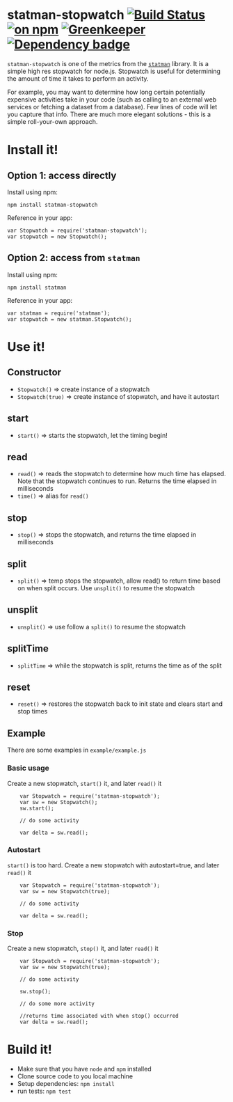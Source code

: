 # statman-stopwatch [![Build Status](https://travis-ci.org/jasonray/statman-stopwatch.svg?branch=master)](https://travis-ci.org/jasonray/statman-stopwatch) [![on npm](http://img.shields.io/npm/v/statman-stopwatch.svg?style=flat)](https://www.npmjs.org/package/statman-stopwatch) [![Greenkeeper](https://badges.greenkeeper.io/jasonray/statman-stopwatch.svg)](https://greenkeeper.io/) [![Dependency badge](https://david-dm.org/jasonray/statman-stopwatch.svg)](https://david-dm.org/jasonray/statman-stopwatch)

`statman-stopwatch` is one of the metrics from the [`statman`](https://github.com/jasonray/statman) library.  It is a simple high res stopwatch for node.js.  Stopwatch is useful for determining the amount of time it takes to perform an activity.

For example, you may want to determine how long certain potentially expensive activities take in your code (such as calling to an external web services or fetching a dataset from a database).  Few lines of code will let you capture that info.  There are much more elegant solutions - this is a simple roll-your-own approach.

# Install it!
## Option 1: access directly
Install using npm:
```
npm install statman-stopwatch
```

Reference in your app:
```
var Stopwatch = require('statman-stopwatch');
var stopwatch = new Stopwatch();
```

## Option 2: access from `statman`
Install using npm:
```
npm install statman
```

Reference in your app:
```
var statman = require('statman');
var stopwatch = new statman.Stopwatch();
```

# Use it!
## Constructor
* `Stopwatch()` => create instance of a stopwatch
* `Stopwatch(true)` => create instance of stopwatch, and have it autostart

## start
* `start()` => starts the stopwatch, let the timing begin!

## read
* `read()` => reads the stopwatch to determine how much time has elapsed.  Note that the stopwatch continues to run.  Returns the time elapsed in milliseconds
* `time()` => alias for `read()`

## stop
* `stop()` => stops the stopwatch, and returns the time elapsed in milliseconds

## split
* `split()` => temp stops the stopwatch, allow read() to return time based on when split occurs.  Use `unsplit()` to resume the stopwatch

## unsplit
* `unsplit()` => use follow a `split()` to resume the stopwatch

## splitTime
* `splitTime` => while the stopwatch is split, returns the time as of the split

## reset
* `reset()` => restores the stopwatch back to init state and clears start and stop times

## Example

There are some examples in `example/example.js`

### Basic usage
Create a new stopwatch, `start()` it, and later `read()` it
```
    var Stopwatch = require('statman-stopwatch');
    var sw = new Stopwatch();
    sw.start();

    // do some activity

    var delta = sw.read();
 ```

### Autostart
`start()` is too hard.  Create a new stopwatch with autostart=true, and later `read()` it
```
    var Stopwatch = require('statman-stopwatch');
    var sw = new Stopwatch(true);

    // do some activity

    var delta = sw.read();
 ```

### Stop
Create a new stopwatch, `stop()` it, and later `read()` it
```
    var Stopwatch = require('statman-stopwatch');
    var sw = new Stopwatch(true);

    // do some activity

    sw.stop();

    // do some more activity

    //returns time associated with when stop() occurred
    var delta = sw.read();
 ```
 
# Build it!
- Make sure that you have `node` and `npm` installed
- Clone source code to you local machine
- Setup dependencies: `npm install`
- run tests: `npm test`
 
